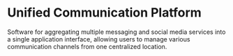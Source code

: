 # Unified Communication Platform

Software for aggregating multiple messaging and social media services into a single application interface, allowing users to manage various communication channels from one centralized location.

